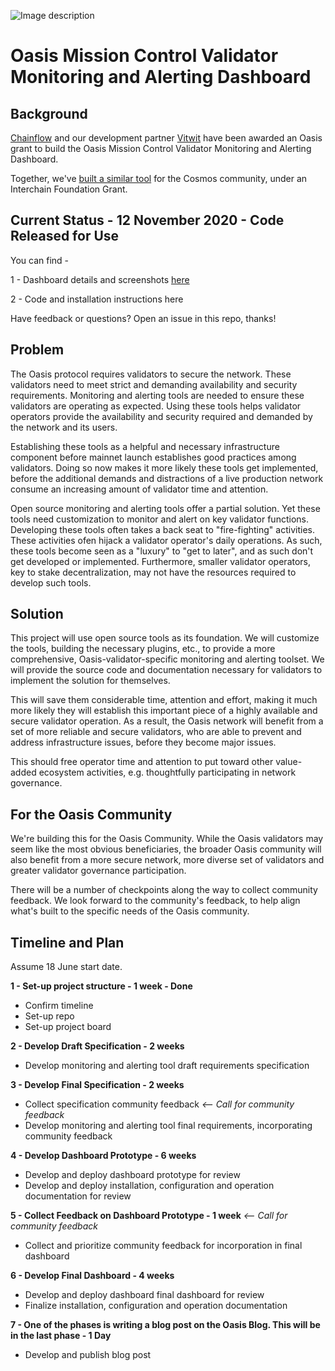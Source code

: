 ![Image description](https://github.com/chris-remus/cosmos-validator-mission-control/blob/master/Untitled%20design.jpg)

# Oasis Mission Control Validator Monitoring and Alerting Dashboard 

## Background

[Chainflow](https://chainflow.io/staking) and our development partner [Vitwit](https://vitwit.com) have been awarded an Oasis grant to build the Oasis Mission Control Validator Monitoring and Alerting Dashboard. 

Together, we've [built a similar tool](https://chainflow.io/cosmos-validator-mission-control/) for the Cosmos community, under an Interchain Foundation Grant.

## Current Status - 12 November 2020 - Code Released for Use

You can find -

1 - Dashboard details and screenshots [here](https://github.com/Chainflow/oasis-mission-control/issues/3)

2 - Code and installation instructions here

Have feedback or questions? Open an issue in this repo, thanks!

## Problem

The Oasis protocol requires validators to secure the network. These validators need to meet strict and demanding availability and security requirements. Monitoring and alerting tools are needed to ensure these validators are operating as expected. Using these tools helps validator operators provide the availability and security required and demanded by the network and its users.
 
Establishing these tools as a helpful and necessary infrastructure component before mainnet launch establishes good practices among validators. Doing so now makes it more likely these tools get implemented, before the additional demands and distractions of a live production network consume an increasing amount of validator time and attention.
 
Open source monitoring and alerting tools offer a partial solution. Yet these tools need customization to monitor and alert on key validator functions. Developing these tools often takes a back seat to "fire-fighting" activities. These activities ofen hijack a validator operator's daily operations. As such, these tools become seen as a "luxury" to "get to later", and as such don't get developed or implemented. Furthermore, smaller validator operators, key to stake decentralization, may not have the resources required to develop such tools.

## Solution

This project will use open source tools as its foundation. We will customize the tools, building the necessary plugins, etc., to provide a more comprehensive, Oasis-validator-specific monitoring and alerting toolset. We will provide the source code and documentation necessary for validators to implement the solution for themselves.
 
This will save them considerable time, attention and effort, making it much more likely they will establish this important piece of a highly available and secure validator operation. As a result, the Oasis network will benefit from a set of more reliable and secure validators, who are able to prevent and address infrastructure issues, before they become major issues.
 
This should free operator time and attention to put toward other value-added ecosystem activities, e.g. thoughtfully participating in network governance.

## For the Oasis Community

We're building this for the Oasis Community. While the Oasis validators may seem like the most obvious beneficiaries, the broader Oasis community will also benefit from a more secure network, more diverse set of validators and greater validator governance participation.

There will be a number of checkpoints along the way to collect community feedback. We look forward to the community's feedback, to help align what's built to the specific needs of the Oasis community.

## Timeline and Plan

Assume 18 June start date.

**1 - Set-up project structure - 1 week - Done**

- Confirm timeline
- Set-up repo
- Set-up project board

**2 - Develop Draft Specification - 2 weeks**

- Develop monitoring and alerting tool draft requirements specification

**3 - Develop Final Specification - 2 weeks**

- Collect specification community feedback *<-- Call for community feedback*
- Develop monitoring and alerting tool final requirements, incorporating community feedback

**4 - Develop Dashboard Prototype - 6 weeks**

- Develop and deploy dashboard prototype for review
- Develop and deploy installation, configuration and operation documentation for review

**5 - Collect Feedback on Dashboard Prototype - 1 week** *<-- Call for community feedback*

- Collect and prioritize community feedback for incorporation in final dashboard

**6 - Develop Final Dashboard - 4 weeks**

- Develop and deploy dashboard final dashboard for review
- Finalize installation, configuration and operation documentation

**7 - One of the phases is writing a blog post on the Oasis Blog. This will be in the last phase - 1 Day**

- Develop and publish blog post
